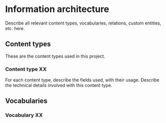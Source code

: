 Information architecture
=============

Describe all relevant content types, vocabularies, relations, custom entities, etc. here. 

Content types
-------------

These are the content types used in this project.

### Content type XX
For each content type, describe the fields used, with their usage.
Describe the technical details involved with this content type.

Vocabularies
-------------

### Vocabulary XX



